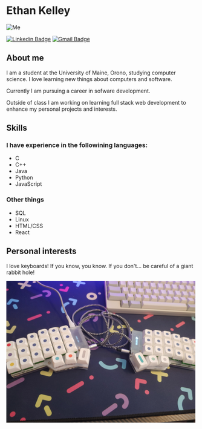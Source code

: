 # Ethan Kelley 

![Me](https://media2.giphy.com/media/1229mlttgo8aR2/giphy.gif?cid=ecf05e47m697ro5if1t90sbjpmjf5hia8zwx5qwzfb63kdiv&rid=giphy.gif&ct=g)

[![Linkedin Badge](https://img.shields.io/badge/-Ethan\_Kelley-blue?style=flat-square&logo=Linkedin&logoColor=white&link=https://www.linkedin.com/in/ethandk)](https://www.linkedin.com/in/ethandk) [![Gmail Badge](https://img.shields.io/badge/-ekelley531@gmail.com-c14438?style=flat-square&logo=Gmail&logoColor=white&link=mailto:ekelley531@gmail.com)](mailto:ekelley531@gmail.com)

## About me

I am a student at the University of Maine, Orono, studying computer science. I love learning new things about computers and software. 

Currently I am pursuing a career in sofware development.

Outside of class I am working on learning full stack web development to enhance my personal projects and interests.

## Skills 

### I have experience in the followining languages:
* C
* C++
* Java
* Python
* JavaScript

### Other things
* SQL 
* Linux 
* HTML/CSS
* React

## Personal interests

I love keyboards! If you know, you know. If you don't... be careful of a giant rabbit hole!

<img src="20211107_154846.jpg" alt="Some boards" width="500"/>
